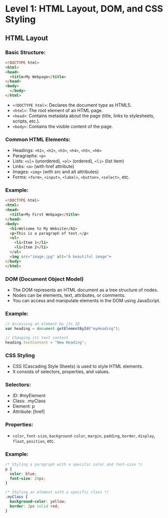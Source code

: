 # Level 1: HTML Layout, DOM, and CSS Styling
## HTML Layout
### Basic Structure:

```html
<!DOCTYPE html>
<html>
<head>
  <title>My Webpage</title>
</head>
<body>
  </body>
</html>
```

- `<!DOCTYPE html>`: Declares the document type as HTML5.
- `<html>`: The root element of an HTML page.
- `<head>`: Contains metadata about the page (title, links to stylesheets, scripts, etc.).
- `<body>`: Contains the visible content of the page.

### Common HTML Elements:

- Headings: `<h1>`, `<h2>`, `<h3>`, `<h4>`, `<h5>`, `<h6>`
- Paragraphs: `<p>`
- Lists: `<ul>` (unordered), `<ol>` (ordered), `<li>` (list item)
- Links: `<a>` (with href attribute)
- Images: `<img>` (with src and alt attributes)
- Forms: `<form>`, `<input>`, `<label>`, `<button>`, `<select>`, etc.

### Example:
```html
<!DOCTYPE html>
<html>
<head>
  <title>My First Webpage</title>
</head>
<body>
  <h1>Welcome to My Website</h1>
  <p>This is a paragraph of text.</p>
  <ul>
    <li>Item 1</li>
    <li>Item 2</li>
  </ul>
  <img src="image.jpg" alt="A beautiful image">
</body>
</html>
```

### DOM (Document Object Model)
- The DOM represents an HTML document as a tree structure of nodes.
- Nodes can be elements, text, attributes, or comments.
- You can access and manipulate elements in the DOM using JavaScript.

### Example:
```javascript
// Accessing an element by its ID
var heading = document.getElementById("myHeading");

// Changing its text content
heading.textContent = "New Heading";
```

### CSS Styling
- CSS (Cascading Style Sheets) is used to style HTML elements.
- It consists of selectors, properties, and values.

### Selectors:

- ID: #myElement
- Class: .myClass
- Element: p
- Attribute: [href]

### Properties:

- `color`, `font-size`, `background-color`, `margin`, `padding`, `border`, `display`, `float`, `position`, etc.

### Example:
```css
/* Styling a paragraph with a specific color and font-size */
p {
  color: blue;
  font-size: 20px;
}

/* Styling an element with a specific class */
.myClass {
  background-color: yellow;
  border: 2px solid red;
}
```